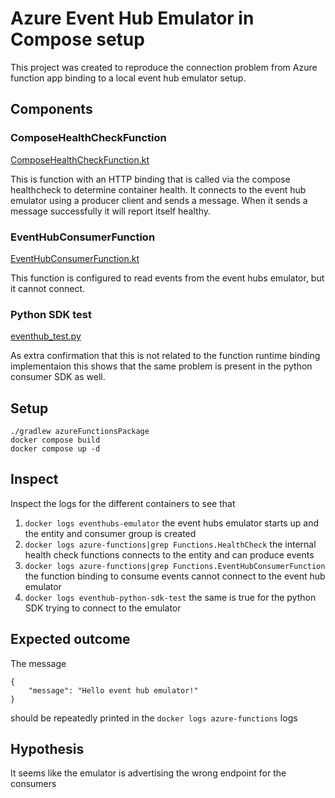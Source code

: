 # Azure Event Hub Emulator in Compose setup

This project was created to reproduce the connection problem from Azure function app binding to a local event hub
emulator setup.

## Components

### ComposeHealthCheckFunction

[ComposeHealthCheckFunction.kt](src/main/kotlin/tech/initlabs/eventHubEmulatorCompose/function/ComposeHealthCheckFunction.kt)

This is function with an HTTP binding that is called via the compose healthcheck to determine container health. It
connects to the event
hub emulator using a producer client and sends a message. When it sends a message successfully it will report itself
healthy.

### EventHubConsumerFunction

[EventHubConsumerFunction.kt](src/main/kotlin/tech/initlabs/eventHubEmulatorCompose/function/EventHubConsumerFunction.kt)

This function is configured to read events from the event hubs emulator, but it cannot connect.

### Python SDK test

[eventhub_test.py](event-hub-emulator/eventhub_test.py)

As extra confirmation that this is not related to the function runtime binding implementaion this shows that the same
problem is present in the python consumer SDK as well.

## Setup

```
./gradlew azureFunctionsPackage
docker compose build
docker compose up -d
```

## Inspect

Inspect the logs for the different containers to see that

1. `docker logs eventhubs-emulator` the event hubs emulator starts up and the entity and consumer group is created
2. `docker logs azure-functions|grep Functions.HealthCheck` the internal health check functions connects to the entity
   and can produce events
3. `docker logs azure-functions|grep Functions.EventHubConsumerFunction` the function binding to consume events cannot
   connect to the event hub emulator
4. `docker logs eventhub-python-sdk-test` the same is true for the python SDK trying to connect to the emulator

## Expected outcome

The message

```
{
    "message": "Hello event hub emulator!"
}
```

should be repeatedly printed in the `docker logs azure-functions` logs

## Hypothesis

It seems like the emulator is advertising the wrong endpoint for the consumers
